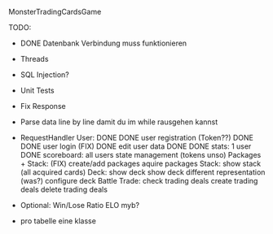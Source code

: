 MonsterTradingCardsGame

TODO:
- DONE Datenbank Verbindung muss funktionieren
- Threads
- SQL Injection?
- Unit Tests
- Fix Response
- Parse data line by line damit du im while rausgehen kannst
- RequestHandler
    User:
        DONE DONE user registration
        (Token??) DONE DONE user login
        (FIX) DONE edit user data
        DONE DONE stats: 1 user
        DONE scoreboard: all users
        state management (tokens unso)
    Packages + Stack:
        (FIX) create/add packages
        aquire packages
    Stack:
        show stack (all acquired cards)
    Deck:
        show deck
        show deck different representation (was?)
        configure deck
    Battle
    Trade:
        check trading deals
        create trading deals
        delete trading deals
- Optional:
    Win/Lose Ratio
    ELO myb?

- pro tabelle eine klasse

